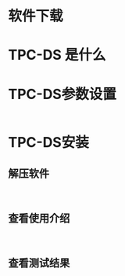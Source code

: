 # 软件下载



# TPC-DS 是什么



# TPC-DS参数设置
```

```

# TPC-DS安装


## 解压软件
```


```

## 查看使用介绍
```


```

## 查看测试结果
```

```


